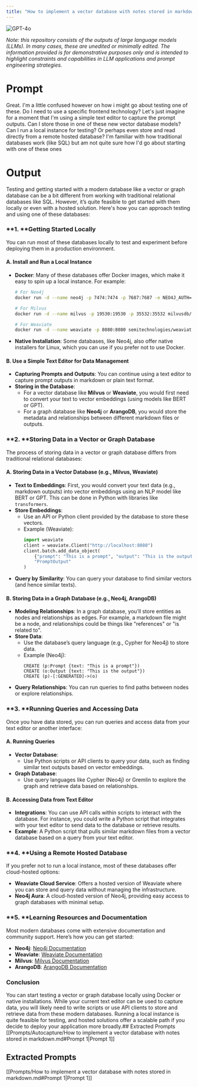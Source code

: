 ```yaml
---
title: "How to implement a vector database with notes stored in markdown"
---
```

![GPT-4o](https://img.shields.io/badge/GPT--4o-3333FF?style=for-the-badge&logo=openai&logoColor=white)



*Note: this repository consists of the outputs of large language models (LLMs). In many cases, these are unedited or minimally edited. The information provided is for demonstrative purposes only and is intended to highlight constraints and capabilities in LLM applications and prompt engineering strategies.*


# Prompt

Great. I'm a little confused however on how i might go about testing one of these. Do I need to use a specific frontend technology? Let's just imagine for a moment that I'm using a simple text editor to capture the prompt outputs. Can I store those in one of these new vector database models? Can I run a local instance for testing? Or perhaps even store and read directly from a remote hosted database? I'm familiar with how traditional databases work (like SQL) but am not quite sure how I'd go about starting with one of these ones

# Output

Testing and getting started with a modern database like a vector or graph database can be a bit different from working with traditional relational databases like SQL. However, it’s quite feasible to get started with them locally or even with a hosted solution. Here's how you can approach testing and using one of these databases:

### **1. **Getting Started Locally
You can run most of these databases locally to test and experiment before deploying them in a production environment.

#### **A. Install and Run a Local Instance**
   - **Docker**: Many of these databases offer Docker images, which make it easy to spin up a local instance. For example:
     ```bash
     # For Neo4j
     docker run -d --name neo4j -p 7474:7474 -p 7687:7687 -e NEO4J_AUTH=none neo4j
     
     # For Milvus
     docker run -d --name milvus -p 19530:19530 -p 35532:35532 milvusdb/milvus:latest
     
     # For Weaviate
     docker run -d --name weaviate -p 8080:8080 semitechnologies/weaviate:latest
     ```
   - **Native Installation**: Some databases, like Neo4j, also offer native installers for Linux, which you can use if you prefer not to use Docker.

#### **B. Use a Simple Text Editor for Data Management**
   - **Capturing Prompts and Outputs**: You can continue using a text editor to capture prompt outputs in markdown or plain text format.
   - **Storing in the Database**:
     - For a vector database like **Milvus** or **Weaviate**, you would first need to convert your text to vector embeddings (using models like BERT or GPT).
     - For a graph database like **Neo4j** or **ArangoDB**, you would store the metadata and relationships between different markdown files or outputs.

### **2. **Storing Data in a Vector or Graph Database
The process of storing data in a vector or graph database differs from traditional relational databases:

#### **A. Storing Data in a Vector Database (e.g., Milvus, Weaviate)**
   - **Text to Embeddings**: First, you would convert your text data (e.g., markdown outputs) into vector embeddings using an NLP model like BERT or GPT. This can be done in Python with libraries like `transformers`.
   - **Store Embeddings**:
     - Use an API or Python client provided by the database to store these vectors.
     - Example (Weaviate):
       ```python
       import weaviate
       client = weaviate.Client("http://localhost:8080")
       client.batch.add_data_object(
           {"prompt": "This is a prompt", "output": "This is the output"},
           "PromptOutput"
       )
       ```
   - **Query by Similarity**: You can query your database to find similar vectors (and hence similar texts).

#### **B. Storing Data in a Graph Database (e.g., Neo4j, ArangoDB)**
   - **Modeling Relationships**: In a graph database, you’ll store entities as nodes and relationships as edges. For example, a markdown file might be a node, and relationships could be things like "references" or "is related to".
   - **Store Data**:
     - Use the database’s query language (e.g., Cypher for Neo4j) to store data.
     - Example (Neo4j):
       ```cypher
       CREATE (p:Prompt {text: "This is a prompt"})
       CREATE (o:Output {text: "This is the output"})
       CREATE (p)-[:GENERATED]->(o)
       ```
   - **Query Relationships**: You can run queries to find paths between nodes or explore relationships.

### **3. **Running Queries and Accessing Data
Once you have data stored, you can run queries and access data from your text editor or another interface:

#### **A. Running Queries**
   - **Vector Database**:
     - Use Python scripts or API clients to query your data, such as finding similar text outputs based on vector embeddings.
   - **Graph Database**:
     - Use query languages like Cypher (Neo4j) or Gremlin to explore the graph and retrieve data based on relationships.

#### **B. Accessing Data from Text Editor**
   - **Integrations**: You can use API calls within scripts to interact with the database. For instance, you could write a Python script that integrates with your text editor to send data to the database or retrieve results.
   - **Example**: A Python script that pulls similar markdown files from a vector database based on a query from your text editor.

### **4. **Using a Remote Hosted Database
If you prefer not to run a local instance, most of these databases offer cloud-hosted options:

   - **Weaviate Cloud Service**: Offers a hosted version of Weaviate where you can store and query data without managing the infrastructure.
   - **Neo4j Aura**: A cloud-hosted version of Neo4j, providing easy access to graph databases with minimal setup.

### **5. **Learning Resources and Documentation
Most modern databases come with extensive documentation and community support. Here’s how you can get started:
   - **Neo4j**: [Neo4j Documentation](https://neo4j.com/docs/)
   - **Weaviate**: [Weaviate Documentation](https://weaviate.io/developers/weaviate)
   - **Milvus**: [Milvus Documentation](https://milvus.io/docs)
   - **ArangoDB**: [ArangoDB Documentation](https://www.arangodb.com/docs/)

### **Conclusion**
You can start testing a vector or graph database locally using Docker or native installations. While your current text editor can be used to capture data, you will likely need to write scripts or use API clients to store and retrieve data from these modern databases. Running a local instance is quite feasible for testing, and hosted solutions offer a scalable path if you decide to deploy your application more broadly.## Extracted Prompts
[[Prompts/Autocapture/How to implement a vector database with notes stored in markdown.md#Prompt 1|Prompt 1]]





## Extracted Prompts
[[Prompts/How to implement a vector database with notes stored in markdown.md#Prompt 1|Prompt 1]]
